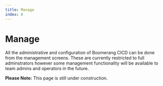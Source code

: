 ```yaml
---
title: Manage
index: 8
---
```


# Manage

All the administrative and configuration of Boomerang CICD can be done from the management screens. These are currently restricted to full adminstrators however some management functionality will be available to team admins and operators in the future.

**Please Note:** This page is still under construction.
